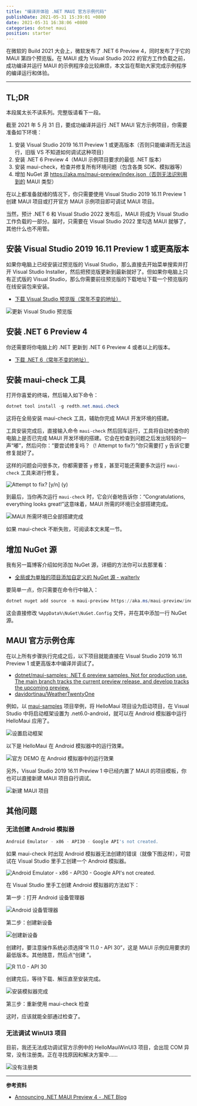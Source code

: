 ```yaml
---
title: "编译并体验 .NET MAUI 官方示例代码"
publishDate: 2021-05-31 15:39:01 +0800
date: 2021-05-31 16:38:06 +0800
categories: dotnet maui
position: starter
---
```


在微软的 Build 2021 大会上，微软发布了 .NET 6 Preview 4，同时发布了于它的 MAUI 第四个预览版。在 MAUI 成为 Visual Studio 2022 的官方工作负载之前，成功编译并运行 MAUI 的示例程序会比较麻烦，本文旨在帮助大家完成示例程序的编译运行和体验。

---

<div id="toc"></div>

## TL;DR

本段属太长不读系列。完整版请看下一段。

截至 2021 年 5 月 31 日，要成功编译并运行 .NET MAUI 官方示例项目，你需要准备如下环境：

1. 安装 Visual Studio 2019 16.11 Preview 1 或更高版本（否则只能编译而无法运行，旧版 VS 不知道如何调试这种项目）
1. 安装 .NET 6 Preview 4（MAUI 示例项目要求的最低 .NET 版本）
1. 安装 maui-check，检查并修复所有环境问题（包含各类 SDK、模拟器等）
1. 增加 NuGet 源 https://aka.ms/maui-preview/index.json（否则无法识别用到的 MAUI 类型）

在以上都准备就绪的情况下，你只需要使用 Visual Studio 2019 16.11 Preview 1 创建 MAUI 项目或打开官方 MAUI 示例项目即可调试 MAUI 项目。

当然，预计 .NET 6 和 Visual Studio 2022 发布后，MAUI 将成为 Visual Studio 工作负载的一部分。届时，只需要在 Visual Studio 2022 里勾选 MAUI 就够了，其他什么也不用管。

## 安装 Visual Studio 2019 16.11 Preview 1 或更高版本

如果你电脑上已经安装过预览版的 Visual Studio，那么直接去开始菜单搜索并打开 Visual Studio Installer，然后把预览版更新到最新就好了。但如果你电脑上只有正式版的 Visual Studio，那么你需要前往预览版的下载地址下载一个预览版的在线安装包来安装。

- [下载 Visual Studio 预览版（常年不变的地址）](https://visualstudio.microsoft.com/zh-hans/vs/preview/)

![更新 Visual Studio 预览版](/static/posts/2021-05-31-15-02-58.png)

## 安装 .NET 6 Preview 4

你还需要将你电脑上的 .NET 更新到 .NET 6 Preview 4 或者以上的版本。

- [下载 .NET 6（常年不变的地址）](https://dotnet.microsoft.com/download/dotnet/6.0)

## 安装 maui-check 工具

打开你喜爱的终端，然后输入如下命令：

```powershell
dotnet tool install -g redth.net.maui.check
```

这将在全局安装 maui-check 工具，辅助你完成 MAUI 开发环境的搭建。

工具安装完成后，直接输入命令 `maui-check` 然后回车运行，工具将自动检查你的电脑上是否已完成 MAUI 开发环境的搭建。它会在检查到问题之后发出轻轻的一声“嘟”，然后问你：“要尝试修复吗？（! Attempt to fix?）”你只需要打 `y` 告诉它要修复就好了。

这样的问题会问很多次，你都需要答 `y` 修复，甚至可能还需要多次运行 `maui-check` 工具来进行修复。

![Attempt to fix? [y/n] (y)](/static/posts/2021-05-31-15-12-11.png)

到最后，当你再次运行 `maui-check` 时，它会兴奋地告诉你：“Congratulations, everything looks great!”这意味着，MAUI 所需的环境已全部搭建完成。

![MAUI 所需环境已全部搭建完成](/static/posts/2021-05-31-15-19-09.png)

如果 maui-check 不断失败，可阅读本文末尾一节。

## 增加 NuGet 源

我有另一篇博客介绍如何添加 NuGet 源，详细的方法你可以去那里看：

- [全局或为单独的项目添加自定义的 NuGet 源 - walterlv](http://blog.walterlv.com/post/add-custom-nuget-source.html)

要简单一点，你只需要在命令行中输入：

```powershell
dotnet nuget add source -n maui-preview https://aka.ms/maui-preview/index.json
```

这会直接修改 `%AppData%\NuGet\NuGet.Config` 文件，并在其中添加一行 NuGet 源。

## MAUI 官方示例仓库

在以上所有步骤执行完成之后，以下项目就能直接在 Visual Studio 2019 16.11 Preview 1 或更高版本中编译并调试了。

- [dotnet/maui-samples: .NET 6 preview samples. Not for production use. The main branch tracks the current preview release, and develop tracks the upcoming preview.](https://github.com/dotnet/maui-samples)
- [davidortinau/WeatherTwentyOne](https://github.com/davidortinau/WeatherTwentyOne)

例如，以 [maui-samples](https://github.com/dotnet/maui-samples) 项目举例，将 HelloMaui 项目设为启动项目，在 Visual Studio 中将启动框架设置为 .net6.0-android，就可以在 Android 模拟器中运行 HelloMaui 应用了。

![设置启动框架](/static/posts/2021-05-31-15-34-18.png)

以下是 HelloMaui 在 Android 模拟器中的运行效果。

![官方 DEMO 在 Android 模拟器中的运行效果](/static/posts/2021-05-31-hello-maui-sample.gif)

另外，Visual Studio 2019 16.11 Preview 1 中已经内置了 MAUI 的项目模板，你也可以直接新建 MAUI 项目自行调试。

![新建 MAUI 项目](/static/posts/2021-05-31-15-37-54.png)

## 其他问题

### 无法创建 Android 模拟器

```powershell
Android Emulator - x86 - API30 - Google API's not created.
```

如果 maui-check 时出现 Android 模拟器无法创建的错误（就像下图这样），可尝试在 Visual Studio 里手工创建一个 Android 模拟器。

![Android Emulator - x86 - API30 - Google API's not created.](/static/posts/2021-05-31-16-30-36.png)

在 Visual Studio 里手工创建 Android 模拟器的方法如下：

第一步：打开 Android 设备管理器

![Android 设备管理器](/static/posts/2021-05-31-16-33-04.png)

第二步：创建新设备

![创建新设备](/static/posts/2021-05-31-16-33-58.png)

创建时，要注意操作系统必须选择“R 11.0 - API 30”，这是 MAUI 示例应用要求的最低版本。其他随意，然后点“创建 ”。

![R 11.0 - API 30](/static/posts/2021-05-31-16-35-02.png)

创建完后，等待下载、解压直至安装完成。

![安装模拟器完成](/static/posts/2021-05-31-16-37-03.png)

第三步：重新使用 maui-check 检查

这时，应该就能全部通过检查了。

### 无法调试 WinUI3 项目

目前，我还无法成功调试官方示例中的 HelloMauiWinUI3 项目，会出现 COM 异常，没有注册类。正在寻找原因和解决方案中……

![没有注册类](/static/posts/2021-05-31-16-27-21.png)

---

**参考资料**

- [Announcing .NET MAUI Preview 4 - .NET Blog](https://devblogs.microsoft.com/dotnet/announcing-net-maui-preview-4/)
